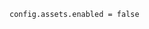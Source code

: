 <!-- usedin: [ _includes/_inlines/Deployment/Rails/asset-pipeline] - layout:code post: asset-pipeline_application.rb -->

```
config.assets.enabled = false
```
